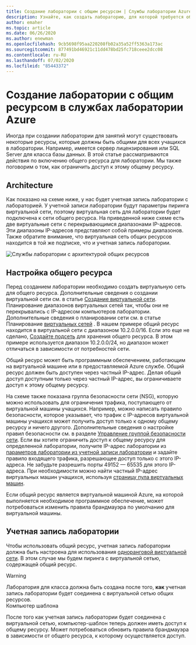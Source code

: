 ```yaml
---
title: Создание лаборатории с общим ресурсом | Службы лаборатории Azure
description: Узнайте, как создать лабораторию, для которой требуется общий ресурс учащихся.
author: emaher
ms.topic: article
ms.date: 06/26/2020
ms.author: enewman
ms.openlocfilehash: 9cb5698f95aa220208fb02a35a52ff5363a173ac
ms.sourcegitcommit: 877491bd46921c11dd478bd25fc718ceee2dcc08
ms.contentlocale: ru-RU
ms.lasthandoff: 07/02/2020
ms.locfileid: "85443372"
---
```

# <a name="how-to-create-a-lab-with-a-shared-resource-in-azure-lab-services"></a>Создание лаборатории с общим ресурсом в службах лаборатории Azure

Иногда при создании лаборатории для занятий могут существовать некоторые ресурсы, которые должны быть общими для всех учащихся в лаборатории.  Например, имеется сервер лицензирования или SQL Server для класса базы данных.  В этой статье рассматриваются действия по включению общего ресурса для лаборатории.  Мы также поговорим о том, как ограничить доступ к этому общему ресурсу.

## <a name="architecture"></a>Architecture

Как показано на схеме ниже, у нас будет учетная запись лаборатории с лабораторией.  У учетной записи лаборатории будут параметры пиринга виртуальной сети, поэтому виртуальная сеть для лаборатории будет подключена к сети общего ресурса.  На приведенной ниже схеме есть две виртуальные сети с перекрывающимся диапазонами IP-адресов.  Эти диапазоны IP-адресов представляют собой примеры диапазонов.  Также обратите внимание, что виртуальная сеть общих ресурсов находится в той же подписке, что и учетная запись лаборатории.

![Службы лаборатории с архитектурой общих ресурсов](./media/how-to-create-a-lab-with-shared-resource/shared-resource-architecture.png)

## <a name="setup-shared-resource"></a>Настройка общего ресурса

Перед созданием лаборатории необходимо создать виртуальную сеть для общего ресурса.  Дополнительные сведения о создании виртуальной сети см. в статье [Создание виртуальной сети](../virtual-network/quick-create-portal.md).  Планирование диапазонов виртуальных сетей так, чтобы они не перекрывались с IP-адресом компьютеров лаборатории.  Дополнительные сведения о планировании сети см. в статье Планирование [виртуальных сетей](../virtual-network/virtual-network-vnet-plan-design-arm.md) . В нашем примере общий ресурс находится в виртуальной сети с диапазоном 10.2.0.0/16.  Если это еще не сделано, [Создайте подсеть](../virtual-network/virtual-network-manage-subnet.md#add-a-subnet) для хранения общего ресурса.  В этом примере используется диапазон 10.2.0.0/24, но диапазон может отличаться в зависимости от потребностей сети.

Общий ресурс может быть программным обеспечением, работающим на виртуальной машине или в предоставляемой Azure службе. Общий ресурс должен быть доступен через частный IP-адрес.  Делая общий доступ доступным только через частный IP-адрес, вы ограничиваете доступ к этому общему ресурсу.

На схеме также показана группа безопасности сети (NSG), которую можно использовать для ограничения трафика, поступающего от виртуальной машины учащихся.  Например, можно написать правило безопасности, которое указывает, что трафик с IP-адресов виртуальной машины учащихся может получить доступ только к одному общему ресурсу и ничего другого.  Дополнительные сведения о настройке правил безопасности см. в разделе [Управление группой безопасности сети](../virtual-network/manage-network-security-group.md#work-with-security-rules). Если вы хотите ограничить доступ к общему ресурсу для определенной лаборатории, получите IP-адрес лаборатории из [параметров лаборатории из учетной записи лаборатории](manage-labs.md#view-labs-in-a-lab-account) и задайте правило входящего трафика, разрешающее доступ только с этого IP-адреса.  Не забудьте разрешить порты 49152 — 65535 для этого IP-адреса.  При необходимости можно найти частный IP-адрес виртуальных машин учащихся, используя [страницу пула виртуальных машин](how-to-set-virtual-machine-passwords.md).

Если общий ресурс является виртуальной машиной Azure, на которой выполняется необходимое программное обеспечение, может потребоваться изменить правила брандмауэра по умолчанию для виртуальной машины.

## <a name="lab-account"></a>Учетная запись лаборатории

Чтобы использовать общий ресурс, учетная запись лаборатории должна быть настроена для использования [одноранговой виртуальной сети](how-to-connect-peer-virtual-network.md).  В этом случае мы будем пиринга с виртуальной сетью, содержащей общий ресурс.

>[!WARNING]
>Лаборатория для класса должна быть создана после того, **как** учетная запись лаборатории будет соединена с виртуальной сетью общих ресурсов.  
Компьютер шаблона

После того как учетная запись лаборатории будет соединена с виртуальной сетью, компьютер-шаблон теперь должен иметь доступ к общему ресурсу.  Может потребоваться обновить правила брандмауэра в зависимости от общего ресурса, к которому осуществляется доступ.
